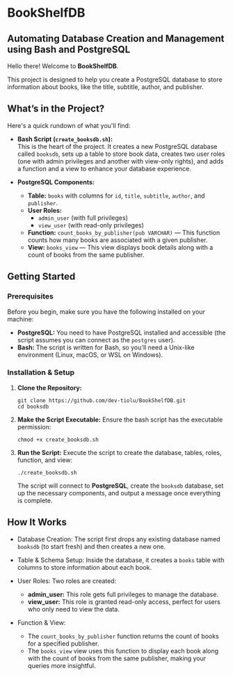 # BookShelfDB
## Automating Database Creation and Management using Bash and PostgreSQL

Hello there! Welcome to **BookShelfDB**. 

This project is designed to help you create a PostgreSQL database to store information about books, like the title, subtitle, author, and publisher. 

## What’s in the Project?

Here's a quick rundown of what you'll find:

- **Bash Script (`create_booksdb.sh`):**  
  This is the heart of the project. It creates a new PostgreSQL database called `booksdb`, sets up a table to store book data, creates two user roles (one with admin privileges and another with view-only rights), and adds a function and a view to enhance your database experience.

- **PostgreSQL Components:**  
  - **Table:** `books` with columns for `id`, `title`, `subtitle`, `author`, and `publisher`.
  - **User Roles:**  
    - `admin_user` (with full privileges)  
    - `view_user` (with read-only privileges)
  - **Function:** `count_books_by_publisher(pub VARCHAR)` — This function counts how many books are associated with a given publisher.
  - **View:** `books_view` — This view displays book details along with a count of books from the same publisher.

## Getting Started

### Prerequisites

Before you begin, make sure you have the following installed on your machine:

- **PostgreSQL:** You need to have PostgreSQL installed and accessible (the script assumes you can connect as the `postgres` user).
- **Bash:** The script is written for Bash, so you'll need a Unix-like environment (Linux, macOS, or WSL on Windows).

### Installation & Setup

1. **Clone the Repository:**

   ```
   git clone https://github.com/dev-tiolu/BookShelfDB.git
   cd booksdb
   ```

2. **Make the Script Executable:**
   Ensure the bash script has the executable permission:
   ```
   chmod +x create_booksdb.sh
   ```

3. **Run the Script:**
   Execute the script to create the database, tables, roles, function, and view:
   ```
   ./create_booksdb.sh
   ```
   The script will connect to **PostgreSQL**, create the `booksdb` database, set up the necessary components, and output a message once everything is complete.

## How It Works
+ Database Creation:
The script first drops any existing database named `booksdb` (to start fresh) and then creates a new one.

+ Table & Schema Setup:
Inside the database, it creates a `books` table with columns to store information about each book.

+ User Roles:
  Two roles are created:
  + **admin_user:** This role gets full privileges to manage the database.
  + **view_user:** This role is granted read-only access, perfect for users who only need to view the data.
  
+ Function & View:
  + The `count_books_by_publisher` function returns the count of books for a specified publisher.
  + The `books_view` view uses this function to display each book along with the count of books from the same publisher, making your queries more insightful.

